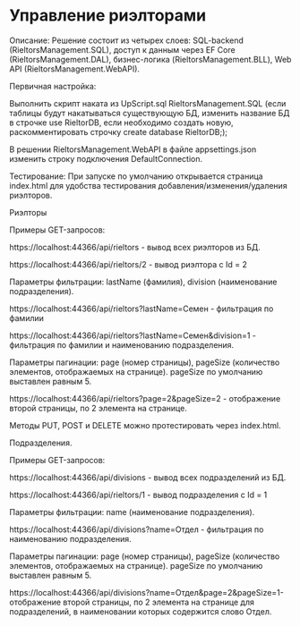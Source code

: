 # Управление риэлторами
Описание:
Решение состоит из четырех слоев: SQL-backend (RieltorsManagement.SQL), доступ к данным через EF Core (RieltorsManagement.DAL), бизнес-логика (RieltorsManagement.BLL), Web API (RieltorsManagement.WebAPI).


Первичная настройка:

Выполнить скрипт наката из UpScript.sql RieltorsManagement.SQL (если таблицы будут накатываться существующую БД, изменить название БД в строчке use RieltorDB, если необходимо создать новую, раскомментировать строчку create database RieltorDB;);

В решении RieltorsManagement.WebAPI в файле appsettings.json изменить строку подключения DefaultConnection.


Тестирование:
При запуске по умолчанию открывается страница index.html для удобства тестирования добавления/изменения/удаления риэлторов.

Риэлторы

Примеры GET-запросов:

https://localhost:44366/api/rieltors - вывод всех риэлторов из БД.

https://localhost:44366/api/rieltors/2 - вывод риэлтора с Id = 2

Параметры фильтрации: lastName (фамилия), division (наименование подразделения).

https://localhost:44366/api/rieltors?lastName=Семен - фильтрация по фамилии

https://localhost:44366/api/rieltors?lastName=Семен&division=1 - фильтрация по фамилии и наименованию подразделения.

Параметры пагинации: page (номер страницы), pageSize (количество элементов, отображаемых на странице). pageSize по умолчанию выставлен равным 5.

https://localhost:44366/api/rieltors?page=2&pageSize=2 - отображение второй страницы, по 2 элемента на странице.

Методы PUT, POST и DELETE можно протестировать через index.html.

Подразделения.

Примеры GET-запросов:

https://localhost:44366/api/divisions - вывод всех подразделений из БД.

https://localhost:44366/api/rieltors/1 - вывод подразделения с Id = 1

Параметры фильтрации: name (наименование подразделения).

https://localhost:44366/api/divisions?name=Отдел - фильтрация по наименованию подразделения.

Параметры пагинации: page (номер страницы), pageSize (количество элементов, отображаемых на странице). pageSize по умолчанию выставлен равным 5.

https://localhost:44366/api/divisions?name=Отдел&page=2&pageSize=1- отображение второй страницы, по 2 элемента на странице для подразделений, в наименовании которых содержится слово Отдел.
